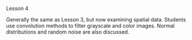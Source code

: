 Lesson 4 

Generally the same as Lesson 3, but now examining spatial data. Students use convolution methods to filter grayscale and color images. Normal distributions and random noise are also discussed.
